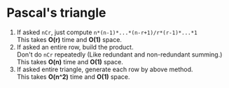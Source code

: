 # Pascal's triangle
1. If asked `nCr`, just compute `n*(n-1)*...*(n-r+1)/r*(r-1)*...*1`  
This takes **O(r)** time and **O(1)** space.
2. If asked an entire row, build the product.  
Don't do `nCr` repeatedly (Like redundant and non-redundant summing.)  
This takes **O(n)** time and **O(1)** space.
3. If asked entire triangle, generate each row by above method.  
This takes **O(n^2)** time and **O(1)** space.